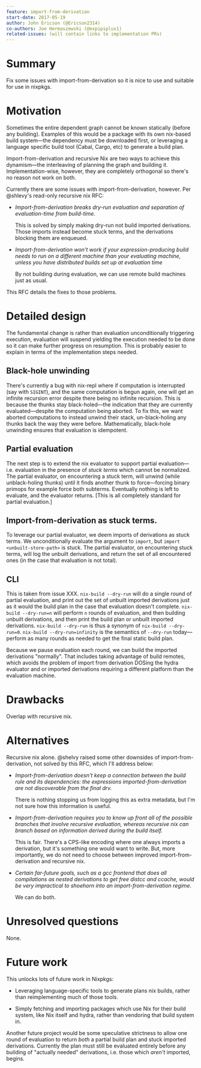 ```yaml
---
feature: import-from-derivation
start-date: 2017-05-19
author: John Ericson (@Ericson2314)
co-authors: Joe Hermaszewski (@expipiplus1)
related-issues: (will contain links to implementation PRs)
---
```


# Summary
[summary]: #summary

Fix some issues with import-from-derivation so it is nice to use and suitable for use in nixpkgs.

# Motivation
[motivation]: #motivation

Sometimes the entire dependent graph cannot be known statically (before any building).
Examples of this would be a package with its own nix-based build system—the dependency must be downloaded first,
or leveraging a language specific build tool (Cabal, Cargo, etc) to generate a build plan.

Import-from-derivation and recursive Nix are two ways to achieve this dynamism—the interleaving of planning the graph and building it.
Implementation-wise, however, they are completely orthogonal so there's no reason not work on both.

Currently there are some issues with import-from-derivation, however. Per @shlevy's read-only recursive nix RFC:

- *Import-from-derivation breaks dry-run evaluation and separation of evaluation-time from build-time.*

  This is solved by simply making dry-run not build imported derivations.
  Those imports instead become stuck terms, and the derivations blocking them are enqueued.

- *Import-from-derivation won't work if your expression-producing build needs to run on a different machine than your evaluating machine, unless you have distributed builds set up at evaluation time*

  By not building during evaluation, we can use remote build machines just as usual.

This RFC details the fixes to those problems.

# Detailed design
[design]: #detailed-design

The fundamental change is rather than evaluation unconditionally triggering execution, evaluation will suspend yielding the execution needed to be done so it can make further progress on resumption.
This is probably easier to explain in terms of the implementation steps needed.

## Black-hole unwinding

There's currently a bug with nix-repl where if computation is interrupted (say with `SIGINT`), and the same computation is begun again, one will get an infinite recursion error despite there being no infinite recursion.
This is because the thunks stay black-holed—the indication that they are currently evaluated—despite the computation being aborted.
To fix this, we want aborted computations to instead unwind their stack, un-black-holing any thunks back the way they were before.
Mathematically, black-hole unwinding ensures that evaluation is idempotent.

## Partial evaluation

The next step is to extend the nix evaluator to support partial evaluation—i.e. evaluation in the presence of *stuck terms* which cannot be normalized.
The partial evaluator, on encountering a stuck term, will unwind (while unblack-holing thunks) until it finds another thunk to force—forcing binary primops for example force both subterms.
Eventually nothing is left to evaluate, and the evaluator returns.
[This is all completely standard for partial evaluation.]

## Import-from-derivation as stuck terms.

To leverage our partial evaluator, we deem imports of derivations as stuck terms.
We unconditionally evaluate the argument to `import`, but `import <unbuilt-store-path>` is stuck.
The partial evaluator, on encountering stuck terms, will log the unbuilt derivations, and return the set of all encountered ones (in the case that evaluation is not total).

## CLI

This is taken from issue XXX.
`nix-build --dry-run` will do a single round of partial evaluation, and print out the set of unbuilt imported derivations just as it would the build plan in the case that evaluation doesn't complete.
`nix-build --dry-run=n` will perform `n` rounds of evaluation, and then building unbuilt derivations, and then print the build plan or unbuilt imported derivations.
`nix-build --dry-run` is thus a synonym of `nix-build --dry-run=0`.
`nix-build --dry-run=infinity` is the semantics of `--dry-run` today—perform as many rounds as needed to get the final static build plan.

Because we pause evaluation each round, we can build the imported derivations "normally".
That includes taking advantage of build remotes, which avoids the problem of import from derivation DOSing the hydra evaluator and or imported derivations requiring a different platform than the evaluation machine.

# Drawbacks
[drawbacks]: #drawbacks

Overlap with recursive nix.

# Alternatives
[alternatives]: #alternatives

Recursive nix alone. @shelvy raised some other downsides of import-from-derivation, not solved by this RFC, which I'll address below:

- *Import-from-derivation doesn't keep a connection between the build rule and its dependencies: the expressions imported-from-derivation are not discoverable from the final drv.*

  There is nothing stopping us from logging this as extra metadata, but I'm not sure how this information is useful.

- *Import-from-derivation requires you to know up front all of the possible branches that involve recursive evaluation, whereas recursive nix can branch based on information derived during the build itself.*

  This is fair. There's a CPS-like encoding where one always imports a derivation, but it's something one would want to write.
  But, more importantly, we do not need to choose between improved import-from-derivation and recursive nix.

- *Certain far-future goals, such as a gcc frontend that does all compilations as nested derivations to get free distcc and ccache, would be very impractical to shoehorn into an import-from-derivation regime.*

  We can do both.


# Unresolved questions
[unresolved]: #unresolved-questions

None.

# Future work
[future]: #future-work

This unlocks lots of future work in Nixpkgs:

 - Leveraging language-specific tools to generate plans nix builds, rather than reimplementing much of those tools.

 - Simply fetching and importing packages which use Nix for their build system, like Nix itself and hydra, rather than vendoring that build system in.

Another future project would be some speculative strictness to allow one round of evaluation to return *both* a partial build plan and stuck imported derivations.
Currently the plan must still be evaluated entirely before any building of "actually needed" derivations, i.e. those which *aren't* imported, begins.
